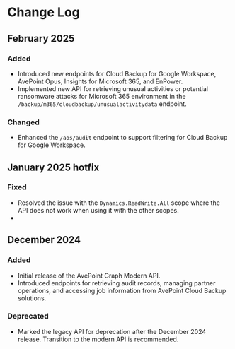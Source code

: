 # Change Log

## February 2025

### Added
- Introduced new endpoints for Cloud Backup for Google Workspace, AvePoint Opus, Insights for Microsoft 365, and EnPower.   
- Implemented new API for retrieving unusual activities or potential ransomware attacks for Microsoft 365 environment in the `/backup/m365/cloudbackup/unusualactivitydata` endpoint. 

### Changed
- Enhanced the `/aos/audit` endpoint to support filtering for Cloud Backup for Google Workspace.  

## January 2025 hotfix

### Fixed
- Resolved the issue with the `Dynamics.ReadWrite.All` scope where the API does not work when using it with the other scopes.  
- 


## December 2024

### Added

- Initial release of the AvePoint Graph Modern API.
- Introduced endpoints for retrieving audit records, managing partner operations, and accessing job information from AvePoint Cloud Backup solutions.

### Deprecated
- Marked the legacy API for deprecation after the December 2024 release. Transition to the modern API is recommended.